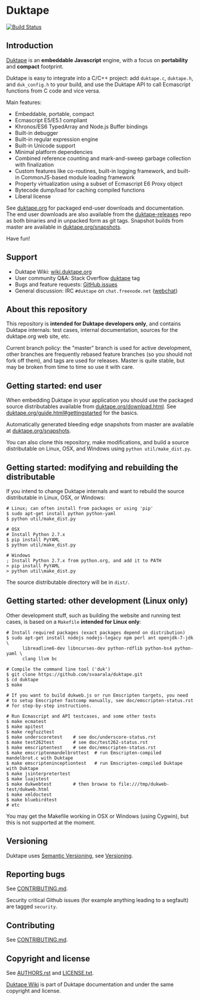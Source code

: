 Duktape
=======

[![Build Status](https://travis-ci.org/svaarala/duktape.svg?branch=master)](https://travis-ci.org/svaarala/duktape)

Introduction
------------

[Duktape](http://duktape.org/) is an **embeddable Javascript** engine,
with a focus on **portability** and **compact** footprint.

Duktape is easy to integrate into a C/C++ project: add `duktape.c`,
`duktape.h`, and `duk_config.h` to your build, and use the Duktape API
to call Ecmascript functions from C code and vice versa.

Main features:

* Embeddable, portable, compact
* Ecmascript E5/E5.1 compliant
* Khronos/ES6 TypedArray and Node.js Buffer bindings
* Built-in debugger
* Built-in regular expression engine
* Built-in Unicode support
* Minimal platform dependencies
* Combined reference counting and mark-and-sweep garbage collection with finalization
* Custom features like co-routines, built-in logging framework, and built-in
  CommonJS-based module loading framework
* Property virtualization using a subset of Ecmascript E6 Proxy object
* Bytecode dump/load for caching compiled functions
* Liberal license

See [duktape.org](http://duktape.org/) for packaged end-user downloads
and documentation.  The end user downloads are also available from the
[duktape-releases](https://github.com/svaarala/duktape-releases) repo
as both binaries and in unpacked form as git tags.  Snapshot builds from
master are available in [duktape.org/snapshots](http://duktape.org/snapshots).

Have fun!

Support
-------

* Duktape Wiki: [wiki.duktape.org](http://wiki.duktape.org)
* User community Q&A: Stack Overflow [duktape](http://stackoverflow.com/questions/tagged/duktape) tag
* Bugs and feature requests: [GitHub issues](https://github.com/svaarala/duktape/issues)
* General discussion: IRC `#duktape` on `chat.freenode.net` ([webchat](https://webchat.freenode.net))

About this repository
---------------------

This repository is **intended for Duktape developers only**, and contains
Duktape internals: test cases, internal documentation, sources for the
duktape.org web site, etc.

Current branch policy: the "master" branch is used for active development,
other branches are frequently rebased feature branches (so you should not
fork off them), and tags are used for releases.  Master is quite stable,
but may be broken from time to time so use it with care.

Getting started: end user
-------------------------

When embedding Duktape in your application you should use the packaged source
distributables available from [duktape.org/download.html](http://duktape.org/download.html).
See [duktape.org/guide.html#gettingstarted](http://duktape.org/guide.html#gettingstarted)
for the basics.

Automatically generated bleeding edge snapshots from master are available at
[duktape.org/snapshots](http://duktape.org/snapshots).

You can also clone this repository, make modifications, and build a source
distributable on Linux, OSX, and Windows using `python util/make_dist.py`.

Getting started: modifying and rebuilding the distributable
-----------------------------------------------------------

If you intend to change Duktape internals and want to rebuild the source
distributable in Linux, OSX, or Windows:

    # Linux; can often install from packages or using 'pip'
    $ sudo apt-get install python python-yaml
    $ python util/make_dist.py

    # OSX
    # Install Python 2.7.x
    $ pip install PyYAML
    $ python util/make_dist.py

    # Windows
    ; Install Python 2.7.x from python.org, and add it to PATH
    > pip install PyYAML
    > python util\make_dist.py

The source distributable directory will be in `dist/`.

Getting started: other development (Linux only)
-----------------------------------------------

Other development stuff, such as building the website and running test cases,
is based on a `Makefile` **intended for Linux only**:

    # Install required packages (exact packages depend on distribution)
    $ sudo apt-get install nodejs nodejs-legacy npm perl ant openjdk-7-jdk \
          libreadline6-dev libncurses-dev python-rdflib python-bs4 python-yaml \
          clang llvm bc

    # Compile the command line tool ('duk')
    $ git clone https://github.com/svaarala/duktape.git
    $ cd duktape
    $ make

    # If you want to build dukweb.js or run Emscripten targets, you need
    # to setup Emscripten fastcomp manually, see doc/emscripten-status.rst
    # for step-by-step instructions.

    # Run Ecmascript and API testcases, and some other tests
    $ make ecmatest
    $ make apitest
    $ make regfuzztest
    $ make underscoretest    # see doc/underscore-status.rst
    $ make test262test       # see doc/test262-status.rst
    $ make emscriptentest    # see doc/emscripten-status.rst
    $ make emscriptenmandelbrottest  # run Emscripten-compiled mandelbrot.c with Duktape
    $ make emscripteninceptiontest   # run Emscripten-compiled Duktape with Duktape
    $ make jsinterpretertest
    $ make luajstest
    $ make dukwebtest        # then browse to file:///tmp/dukweb-test/dukweb.html
    $ make xmldoctest
    $ make bluebirdtest
    # etc

You may get the Makefile working in OSX or Windows (using Cygwin), but this is
not supported at the moment.

Versioning
----------

Duktape uses [Semantic Versioning](http://semver.org/), see
[Versioning](http://duktape.org/guide.html#versioning).

Reporting bugs
--------------

See [CONTRIBUTING.md](https://github.com/svaarala/duktape/blob/master/CONTRIBUTING.md).

Security critical Github issues (for example anything leading to a segfault)
are tagged `security`.

Contributing
------------

See [CONTRIBUTING.md](https://github.com/svaarala/duktape/blob/master/CONTRIBUTING.md).

Copyright and license
---------------------

See [AUTHORS.rst](https://github.com/svaarala/duktape/blob/master/AUTHORS.rst)
and [LICENSE.txt](https://github.com/svaarala/duktape/blob/master/LICENSE.txt).

[Duktape Wiki](https://github.com/svaarala/duktape-wiki/) is part of Duktape
documentation and under the same copyright and license.
